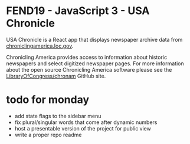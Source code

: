 # FEND19 - JavaScript 3 - USA Chronicle

USA Chronicle is a React app that displays newspaper archive data from [chroniclingamerica.loc.gov](https://chroniclingamerica.loc.gov/about/api/#json-views).

Chronicling America provides access to information about historic newspapers and select digitized newspaper
pages. For more information about the open source Chronicling America software please see the
[LibraryOfCongress/chronam](https://github.com/LibraryofCongress/chronam) GitHub site.

# todo for monday

- add state flags to the sidebar menu
- fix plural/singular words that come after dynamic numbers
- host a presentable version of the project for public view
- write a proper repo readme
